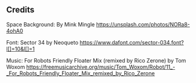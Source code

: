 ## Credits

Space Background: By Mink Mingle
https://unsplash.com/photos/NORa8-4ohA0

Font: Sector 34 by Neoqueto
https://www.dafont.com/sector-034.font?l[]=10&l[]=1


Music: For Robots Friendly Floater Mix (remixed by Rico Zerone) by Tom Woxom
https://freemusicarchive.org/music/Tom_Woxom/Robot/11_-_For_Robots_Friendly_Floater_Mix_remixed_by_Rico_Zerone
